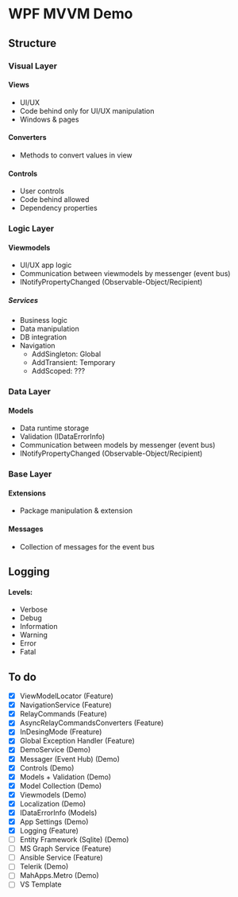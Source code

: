 # WPF MVVM Demo



## Structure

### Visual Layer

#### Views

- UI/UX
- Code behind only for UI/UX manipulation
- Windows & pages

#### Converters

- Methods to convert values in view

#### Controls

- User controls
- Code behind allowed 
- Dependency properties



### Logic Layer

#### Viewmodels

- UI/UX app logic 
- Communication between viewmodels by messenger (event bus)
- INotifyPropertyChanged (Observable-Object/Recipient)

##### Services

- Business logic
- Data manipulation
- DB integration
- Navigation
  - AddSingleton: Global
  - AddTransient: Temporary
  - AddScoped: ???



### Data Layer

#### Models

- Data runtime storage
- Validation (IDataErrorInfo)
- Communication between models by messenger (event bus)
- INotifyPropertyChanged (Observable-Object/Recipient)



### Base Layer

#### Extensions

- Package manipulation & extension

#### Messages

- Collection of messages for the event bus



## Logging

#### Levels:

- Verbose
- Debug
- Information
- Warning
- Error
- Fatal



## To do

- [x] ViewModelLocator (Feature)
- [x] NavigationService (Feature)
- [x] RelayCommands (Feature)
- [x] AsyncRelayCommandsConverters (Feature)
- [x] InDesingMode (Freature)
- [x] Global Exception Handler (Feature)
- [x] DemoService (Demo)
- [x] Messager (Event Hub) (Demo)
- [x] Controls (Demo)
- [x] Models + Validation (Demo)
- [x] Model Collection (Demo)
- [x] Viewmodels (Demo)
- [x] Localization (Demo)
- [x] IDataErrorInfo (Models)
- [x] App Settings (Demo)
- [x] Logging (Feature)
- [ ] Entity Framework (Sqlite) (Demo)
- [ ] MS Graph Service (Feature)
- [ ] Ansible Service (Feature)
- [ ] Telerik (Demo)
- [ ] MahApps.Metro  (Demo)
- [ ] VS Template

